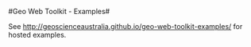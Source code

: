 #Geo Web Toolkit - Examples#

See http://geoscienceaustralia.github.io/geo-web-toolkit-examples/ for hosted examples.
